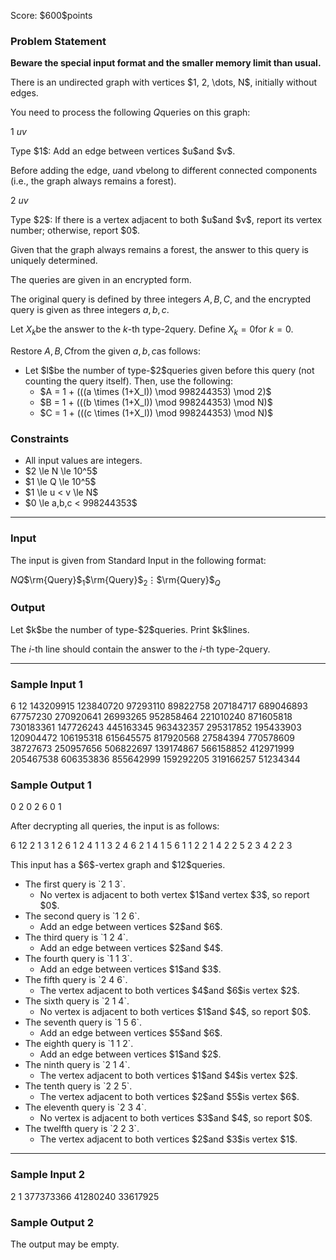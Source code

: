 
<div>

<span>

<span>

<p>
Score: $600$points
</p>

<div>

<section>

### **Problem Statement**

<p>

<strong>
Beware the special input format and the smaller memory limit than usual.
</strong>

</p>

<p>
There is an undirected graph with vertices $1, 2, \dots, N$, initially without edges.

You need to process the following $Q$queries on this graph:
</p>

<p>



</p>

<div>

1 $u$$v$
</div>

<p>
Type $1$: Add an edge between vertices $u$and $v$.

Before adding the edge, $u$and $v$belong to different connected components (i.e., the graph always remains a forest).
</p>

<p>



</p>

<div>

2 $u$$v$
</div>

<p>
Type $2$: If there is a vertex adjacent to both $u$and $v$, report its vertex number; otherwise, report $0$.

Given that the graph always remains a forest, the answer to this query is uniquely determined.
</p>

<p>



</p>

<p>
The queries are given in an encrypted form.

The original query is defined by three integers $A, B, C$, and the encrypted query is given as three integers $a, b, c$.

Let $X_k$be the answer to the $k$-th type-$2$query. Define $X_k = 0$for $k = 0$.

Restore $A, B, C$from the given $a, b, c$as follows:
</p>

<ul>

<li>
Let $l$be the number of type-$2$queries given before this query (not counting the query itself). Then, use the following:
<ul>

<li>
$A = 1 + (((a \times (1+X_l)) \mod 998244353) \mod 2)$
</li>

<li>
$B = 1 + (((b \times (1+X_l)) \mod 998244353) \mod N)$
</li>

<li>
$C = 1 + (((c \times (1+X_l)) \mod 998244353) \mod N)$
</li>

</ul>

</li>

</ul>

</section>

</div>

<div>

<section>

### **Constraints**

<ul>

<li>
All input values are integers.
</li>

<li>
$2 \le N \le 10^5$
</li>

<li>
$1 \le Q \le 10^5$
</li>

<li>
$1 \le u < v \le N$
</li>

<li>
$0 \le a,b,c < 998244353$
</li>

</ul>

</section>

</div>

---

<div>

<div>

<section>

### **Input**

<p>
The input is given from Standard Input in the following format:
</p>

<div>

$N$$Q$$\rm{Query}$$_1$$\rm{Query}$$_2$$\vdots$$\rm{Query}$$_Q$
</div>

</section>

</div>

<div>

<section>

### **Output**

<p>
Let $k$be the number of type-$2$queries. Print $k$lines.

The $i$-th line should contain the answer to the $i$-th type-$2$query.
</p>

</section>

</div>

</div>

---

<div>

<section>

### **Sample Input 1**

<div>

6 12
143209915 123840720 97293110
89822758 207184717 689046893
67757230 270920641 26993265
952858464 221010240 871605818
730183361 147726243 445163345
963432357 295317852 195433903
120904472 106195318 615645575
817920568 27584394 770578609
38727673 250957656 506822697
139174867 566158852 412971999
205467538 606353836 855642999
159292205 319166257 51234344

</div>

</section>

</div>

<div>

<section>

### **Sample Output 1**

<div>

0
2
0
2
6
0
1

</div>

<p>
After decrypting all queries, the input is as follows:
</p>

<div>

6 12
2 1 3
1 2 6
1 2 4
1 1 3
2 4 6
2 1 4
1 5 6
1 1 2
2 1 4
2 2 5
2 3 4
2 2 3

</div>

<p>
This input has a $6$-vertex graph and $12$queries.
</p>

<ul>

<li>
The first query is `2 1 3`.
<ul>

<li>
No vertex is adjacent to both vertex $1$and vertex $3$, so report $0$.
</li>

</ul>

</li>

<li>
The second query is `1 2 6`.
<ul>

<li>
Add an edge between vertices $2$and $6$.
</li>

</ul>

</li>

<li>
The third query is `1 2 4`.
<ul>

<li>
Add an edge between vertices $2$and $4$.
</li>

</ul>

</li>

<li>
The fourth query is `1 1 3`.
<ul>

<li>
Add an edge between vertices $1$and $3$.
</li>

</ul>

</li>

<li>
The fifth query is `2 4 6`.
<ul>

<li>
The vertex adjacent to both vertices $4$and $6$is vertex $2$.
</li>

</ul>

</li>

<li>
The sixth query is `2 1 4`.
<ul>

<li>
No vertex is adjacent to both vertices $1$and $4$, so report $0$.
</li>

</ul>

</li>

<li>
The seventh query is `1 5 6`.
<ul>

<li>
Add an edge between vertices $5$and $6$.
</li>

</ul>

</li>

<li>
The eighth query is `1 1 2`.
<ul>

<li>
Add an edge between vertices $1$and $2$.
</li>

</ul>

</li>

<li>
The ninth query is `2 1 4`.
<ul>

<li>
The vertex adjacent to both vertices $1$and $4$is vertex $2$.
</li>

</ul>

</li>

<li>
The tenth query is `2 2 5`.
<ul>

<li>
The vertex adjacent to both vertices $2$and $5$is vertex $6$.
</li>

</ul>

</li>

<li>
The eleventh query is `2 3 4`.
<ul>

<li>
No vertex is adjacent to both vertices $3$and $4$, so report $0$.
</li>

</ul>

</li>

<li>
The twelfth query is `2 2 3`.
<ul>

<li>
The vertex adjacent to both vertices $2$and $3$is vertex $1$.
</li>

</ul>

</li>

</ul>

</section>

</div>

---

<div>

<section>

### **Sample Input 2**

<div>

2 1
377373366 41280240 33617925

</div>

</section>

</div>

<div>

<section>

### **Sample Output 2**

<div>


</div>

<p>
The output may be empty.
</p>

</section>

</div>

</span>

</span>

</div>
